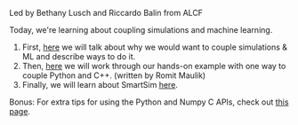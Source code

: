 Led by Bethany Lusch and Riccardo Balin from ALCF

Today, we're learning about coupling simulations and machine learning.

1. First, [here](Background.md) we will talk about why we would want to couple simulations & ML and describe ways to do it.
2. Then, [here](ML_PythonC++_Embedding/README.md) we will work through our hands-on example with one way to couple Python and C++. (written by Romit Maulik)
3. Finally, we will learn about SmartSim [here](HandsOn_SmartSim.md). 

Bonus:
For extra tips for using the Python and Numpy C APIs, check out [this page](Tips.md).
